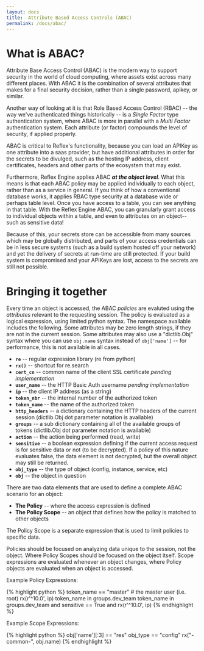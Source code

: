 ```yaml
---
layout: docs
title:  Attribute Based Access Controls (ABAC)
permalink: /docs/abac/
---
```


# What is ABAC?

Attribute Base Access Control (ABAC) is the modern way to support security in the world of cloud computing, where assets exist across many different places.  With ABAC it is the combination of several attributes that makes for a final security decision, rather than a single password, apikey, or similar.

Another way of looking at it is that Role Based Access Control (RBAC) -- the way we've authenticated things historically -- is a *Single Factor* type authentication system, where ABAC is more in parallel with a *Multi Factor* authentication system.  Each attribute (or factor) compounds the level of security, if applied properly.

ABAC is critical to Reflex's functionality, because you can load an APIKey as one attribute into a saas provider, but have additional attributes in order for the secrets to be divulged, such as the hosting IP address, client certificates, headers and other parts of the ecosystem that may exist.

Furthermore, Reflex Engine applies ABAC ***at the object level***.  What this means is that each ABAC policy may be applied individually to each object, rather than as a service in general.  If you think of how a conventional database works, it applies RBAC type security at a database wide or perhaps table level.  Once you have access to a table, you can see anything in that table.  With the Reflex Engine ABAC, you can granularly grant access to individual objects within a table, and even to attributes on an object--such as sensitive data!

Because of this, your secrets store can be accessible from many sources which may be globally distributed, and parts of your access credentials can be in less secure systems (such as a build system hosted off your network) and yet the delivery of secrets at run-time are still protected.  If your build system is compromised and your APIKeys are lost, access to the secrets are still not possible.


# Bringing it together

Every time an object is accessed, the ABAC *policies* are evaluted using the *attributes* relevant to the requesting session.  The policy is evaluated as a logical expression, using limited python syntax.  The namespace available includes the following.  Some attributes may be zero length strings, if they are not in the current session.  Some attributes may also use a "dictlib.Obj" syntax where you can use `obj.name` syntax instead of `obj['name']` -- for performance, this is not available in all cases.

* __`re`__ -- regular expression library (re from python)
* __`rx()`__ -- shortcut for re.search
* __`cert_cn`__ -- common name of the client SSL certificate *pending implementation*
* __`user_name`__ -- the HTTP Basic Auth username *pending implementation*
* __`ip`__ -- the client IP address (as a string)
* __`token_nbr`__ -- the internal number of the authorized token
* __`token_name`__ -- the name of the authorized token
* __`http_headers`__ -- a dictionary containing the HTTP headers of the current session (dictlib.Obj dot parameter notation is available)
* __`groups`__ -- a sub dictionary containing all of the available groups of tokens (dictlib.Obj dot parameter notation is available)
* __`action`__ -- the action being performed (read, write)
* __`sensitive`__ -- a boolean expression defining if the current access request is for sensitive data or not (to be decrypted).  If a policy of this nature evaluates false, the data element is not decrypted, but the overall object may still be returned.
* __`obj_type`__ -- the type of object (config, instance, service, etc)
* __`obj`__ -- the object in question

There are two data elements that are used to define a complete ABAC scenario for an object:

* __The Policy__ -- where the access expression is defined
* __The Policy Scope__ -- an object that defines how the policy is matched to other objects

The Policy Scope is a separate expression that is used to limit policies to specific data.

Policies should be focused on analyzing data unique to the session, not the object.  Where Policy Scopes should be focused on the object itself.  Scope expressions are evaluated whenever an object changes, where Policy objects are evaluated when an object is accessed.

Example Policy Expressions:

{% highlight python %}
    token_name == "master"     # the master user (i.e. root)
    rx(r'^10\.0', ip)
    token_name in groups.dev_team
    token_name in groups.dev_team and sensitive == True and rx(r'^10\.0', ip)
{% endhighlight %}

Example Scope Expressions:

{% highlight python %}
    obj['name'][:3] == "res"
    obj_type == "config"
    rx("-common-", obj.name)
{% endhighlight %}

